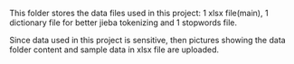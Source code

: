 This folder stores the data files used in this project: 1 xlsx file(main), 1 dictionary file for better jieba tokenizing and 1 stopwords file.

Since data used in this project is sensitive, then pictures showing the data folder content and sample data in xlsx file are uploaded.




